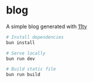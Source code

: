 # blog

A simple blog generated with [11ty](https://www.11ty.dev/)

```bash
# Install dependencies
bun install

# Serve locally
bun run dev

# Build static file
bun run build
```
